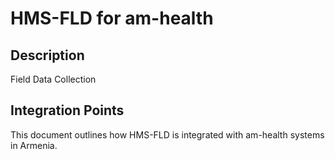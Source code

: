 # HMS-FLD for am-health

## Description

Field Data Collection

## Integration Points

This document outlines how HMS-FLD is integrated with am-health systems in Armenia.
